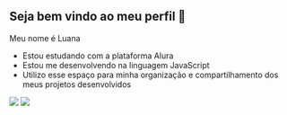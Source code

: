 ## Seja bem vindo ao meu perfil 🤠

Meu nome é Luana
- Estou estudando com a plataforma Alura
- Estou me desenvolvendo na linguagem JavaScript
- Utilizo esse espaço para minha organização e compartilhamento dos meus projetos desenvolvidos

![](https://media1.tenor.com/m/uEj9NSXtEfMAAAAC/frank-ocean-tyler-the-creator.gif)
![](https://media1.tenor.com/m/HJ8Nxo6FkI0AAAAC/broncos-hello.gif)

